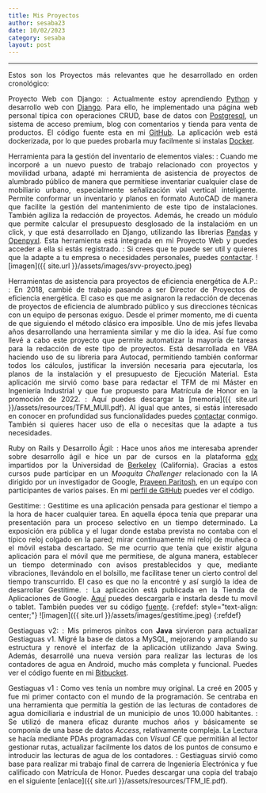 ```yaml
---
title: Mis Proyectos
author: sesaba23
date: 10/02/2023
category: sesaba
layout: post
---
```

---

<div markdown=1 style="text-align: justify">

Estos son los Proyectos más relevantes que he desarrollado en orden cronológico:

Proyecto Web con Django:
: Actualmente estoy aprendiendo [Python][15] y desarrollo web con [Django][16]. Para ello,
he implementado una página web personal típica con operaciones CRUD, base de datos
con [Postgresql][14], un sistema de acceso premium, blog con comentarios y tienda
para venta de productos. El código fuente esta en mi [GitHub][12]. La aplicación 
web está dockerizada, por lo que puedes probarla muy facilmente si instalas [Docker][13].


Herramienta para la gestión del inventario de elementos viales:
: Cuando me incorporé a un nuevo puesto de trabajo relacionado con proyectos y 
movilidad urbana, adapté mi herramienta de asistencia de proyectos de alumbrado público
de manera que permitiese inventariar cualquier clase de mobiliario urbano, especialmente
señalización vial vertical inteligente. Permite conformar un inventario y planos
en formato AutoCAD de manera que facilite la gestión del mantenimiento de este tipo
de instalaciones. También agiliza la redacción de proyectos. Además, he creado 
un módulo que permite calcular el presupuesto desglosado de la instalacióm en un click, 
y que está desarrollado en Django, utilizando las librerias [Pandas][10] y [Openpyxl][11].
Esta herramienta está integrada en mi Proyecto Web y puedes acceder a ella si estás
registrado.
: Si crees que te puede ser util y quieres que la 
adapte a tu empresa o necesidades personales, puedes [contactar][9].
![imagen]({{ site.url }}/assets/images/svv-proyecto.jpeg) 

Herramientas de asistencia para proyectos de eficiencia energética de A.P.:
: En 2018, cambié de trabajo pasando a ser Director de Proyectos de eficiencia energética.
El caso es que me asignaron la redacción de decenas de proyectos de eficiencia de
alumbrado público y sus direcciones técnicas con un equipo de personas exiguo.
Desde el primer momento, me di cuenta de que siguiendo el método clásico era imposible.
Uno de mis jefes llevaba años desarrollando una herramienta similar
y me dio la idea. Así fue como llevé a cabo este proyecto que permite automatizar
la mayoría de tareas para la redacción de este tipo de proyectos. Está desarrollada
en VBA haciendo uso de su libreria para Autocad, permitiendo también conformar
todos los cálculos, justificar la inversión necesaria para ejecutarla, los planos
de la instalación y el presupuesto de Ejecución Material.
Esta aplicación me sirvió como base para redactar el TFM de mi Máster en Ingeniería
Industrial y que fue propuesto para Matrícula de Honor en la promoción de 2022.
: Aquí puedes descargar la [memoria]({{ site.url }}/assets/resources/TFM_MUII.pdf). 
Al igual que antes, si estás interesado en conocer en profundidad
sus funcionalidades puedes [contactar][9] conmigo. También si quieres hacer uso 
de ella o necesitas que la adapte a tus necesidades.

Ruby on Rails y Desarrollo Ágil:
: Hace unos años me interesaba aprender sobre desarrollo ágil e hice un par de
cursos en la plataforma [edx][17] impartidos por la Universidad de [Berkeley][6] (California).
Gracias a estos cursos pude participar en un *Mooquita Challenger* relacionado con la IA
dirigido por un investigador de Google, [Praveen Paritosh][7], en un equipo
con participantes de varios paises. En mi [perfil de GitHub][8] puedes ver el código.

Gestitime:
: Gestitime es una aplicación pensada para gestionar el tiempo a la hora de hacer 
cualquier tarea. En aquella época tenía que preparar una presentación para un 
proceso selectivo en un tiempo determinado.
La exposición era pública y el lugar donde estaba prevista no contaba con el
típico reloj colgado en la pared; mirar continuamente mi reloj de muñeca o el móvil 
estaba descartado.
Se me ocurrio que tenía que existir alguna aplicación para el móvil que me
permitiese, de alguna manera, establecer un tiempo determinado con avisos
prestablecidos y que, mediante vibraciones, llevándolo en el bolsillo, me
facilitase tener un cierto control del tiempo transcurrido. El caso es que no la encontré
y así surgió la idea de desarrollar Gestitime.
: La aplicación está publicada en la Tienda de Aplicaciones de Google. [Aquí][4] 
puedes descargarla e instarla desde tu movíl o tablet. También puedes ver su 
código [fuente][5].
{:refdef: style="text-align: center;"}
![imagen]({{ site.url }}/assets/images/gestitime.jpeg)
{:refdef}

Gestiaguas v2:
: Mis primeros pinitos con **Java** sirvieron para actualizar Gestiaguas v1.
Migré la base de datos a MySQL, mejorando y ampliando su estructura y renové
el interfaz de la aplicación utilizando Java Swing. Además, desarrollé una nueva versión
para realizar las lecturas de los contadores de agua en Android, mucho más completa
y funcional. Puedes ver el código fuente en mi [Bitbucket][3].

Gestiaguas v1
: Como ves tenía un nombre muy original. La creé en 2005 y fue mi primer contacto
con el mundo de la programación. Se centraba en una herramienta
que permitía la gestión de las lecturas de contadores de agua domiciliaria e 
industrial de un municipio de unos 10.000 habitantes.
: Se utilizó de manera eficaz durante muchos años y básicamente se componía de
una base de datos *Access*, relativamente compleja. La Lectura se hacía
mediante PDAs programadas con *Visual CE* que permitián al lector gestionar
rutas, actualizar facilmente los datos de los puntos de consumo e introducir las lecturas
de agua de los contadores.
: Gestiaguas sirvió como base para realizar mi trabajo final de carrera de
Ingeniería Electrónica y fue calificado con Matrícula de Honor.
Puedes descargar una copia del trabajo en el siguiente 
[enlace]({{ site.url }}/assets/resources/TFM_IE.pdf).
</div>



[3]:https://sesaba23@bitbucket.org/sesaba23/gestiaguas.git
[4]:https://play.google.com/store/apps/details?id=com.ssb.gestitime&hl=es&gl=US
[5]:https://bitbucket.org/sesaba23/gestitime/src/master/
[6]:https://www.edx.org/course/introduction_to_agile_software_development
[7]:https://www.linkedin.com/in/pkparitosh
[8]:https://github.com/sesaba23/iccg-team-red
[9]:mailto:sesaba23@gmail.com
[10]:https://pandas.pydata.org/
[11]:https://openpyxl.readthedocs.io/en/stable/
[12]:https://github.com/sesaba23/myweb
[13]:https://docs.docker.com/get-started/overview/
[14]:https://www.postgresql.org/
[15]:https://www.python.org/
[16]:https://www.djangoproject.com/
[17]:https://www.edx.org/es
